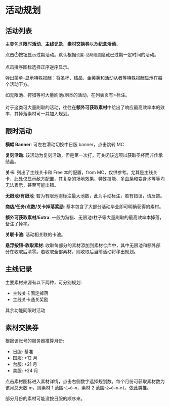 # 活动规划

## 活动列表

主要包含**限时活动**、**主线记录**、**素材交换券**以及**纪念活动**。

点击:stopwatch:按钮显示过期活动。默认根据`设置-活动进度`隐藏已过期一定时间的活动。

点击排序图标选择正序逆序显示。

弹出菜单-显示特殊报酬：将圣杯、结晶、金芙芙和活动从者等特殊报酬显示在每个活动下方。

如无限池、狩猎等可大量刷池/刷本的活动，在列表页有:star:标注。

对于这类可大量刷取的活动，往往在**额外可获取素材**中给出了响应最高效率本的效率，其掉落素材可一并加入规划。

## 限时活动

**横幅 Banner**: 可左右滑动切换中日版 banner，点击跳转 MC

**复刻活动**: 该活动为复刻活动，但是第一次打，可关闭该选项以获取圣杯而非传承结晶。

**关卡**: 列出了主线关卡和 Free 本的配置，from MC，仅供参考。尤其是主线关卡，此处仅显示敌方配置，其复杂的场地效果、特殊技能、多血条和变身术等等均无法表示，甚至可能出错。

**无限池/有限池**: 若为有限池则标注最大池数，此为手动标注，若有错误，请反馈。

**商店/任务/点数/关卡掉落奖励**: 基本包含了大部分活动毕业即可明确获得的素材。

**额外可获取素材/Extra**: 一般为狩猎、无限池/柱子等大量刷取的最高效率本掉落，备注了掉率。

**关联卡池**: 活动相关联的卡池。

**悬浮按钮-收取素材**: 收取每部分的素材添加到素材仓库中，其中无限池和额外部分在收取后清零。若收取全部素材，则收取后当前活动将移出规划。

## 主线记录

主要素材来源有以下两种，可分别规划:

- 主线关卡固定掉落
- 主线关卡通关奖励

其余功能同限时活动

## 素材交换券

根据该账号的服务器推算月份:

- 日服: 基准
- 国服: +12 月
- 台服: +21 月
- 美服: +24 月

点击素材图标进入素材详情，点击右侧数字选择规划数。每个月份可获取素材数为该月总天数 m，则素材 1 范围`n1=0~m`，素材 2 范围`n2=0~m-n1`，依此类推。

部分月份的素材可能没按日服的顺序来。
